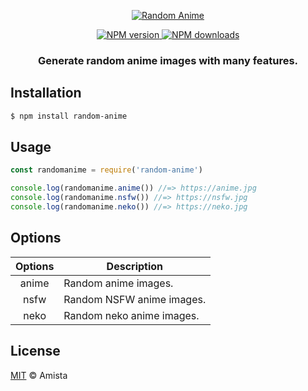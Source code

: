 <p align="center">
  <a href="https://www.npmjs.com/package/random-anime">
    <img src="https://cdn.discordapp.com/attachments/666573321894232095/690961950527717456/random-anime.png" alt="Random Anime">
  </a>
</p>
<p align="center">
  <a href="https://www.npmjs.com/package/random-anime"><img src="https://img.shields.io/npm/v/random-anime.svg?maxAge=3600" alt="NPM version" />
  </a>
  <a href="https://www.npmjs.com/package/random-anime"><img src="https://img.shields.io/npm/dt/random-anime.svg?maxAge=3600" alt="NPM downloads" />
   </a>
</p>
<h3 align="center"><strong>Generate random anime images with many features.</strong></h3>

## Installation
```bash
$ npm install random-anime
```

## Usage
```javascript
const randomanime = require('random-anime')

console.log(randomanime.anime()) //=> https://anime.jpg
console.log(randomanime.nsfw()) //=> https://nsfw.jpg
console.log(randomanime.neko()) //=> https://neko.jpg
```

## Options
**Options** | **Description**
:---: | ---
anime | Random anime images.
nsfw | Random NSFW anime images.
neko | Random neko anime images.

## License
[MIT](https://github.com/amistaa/random-anime/blob/master/LICENSE) © Amista
